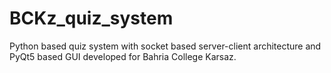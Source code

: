 # BCKz_quiz_system
Python based quiz system with socket based server-client architecture and PyQt5 based GUI developed for Bahria College Karsaz.
